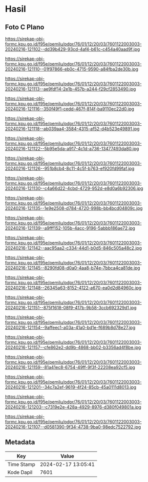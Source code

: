 # Hasil

## Foto C Plano

https://sirekap-obj-formc.kpu.go.id/f95e/pemilu/pdpr/76/01/12/20/03/7601122003003-20240216-121102--dd39b429-93cd-4af4-b61c-c454a40aad9f.jpg

https://sirekap-obj-formc.kpu.go.id/f95e/pemilu/pdpr/76/01/12/20/03/7601122003003-20240216-121110--01f97866-eb0c-4715-9590-a84fba2de30b.jpg

https://sirekap-obj-formc.kpu.go.id/f95e/pemilu/pdpr/76/01/12/20/03/7601122003003-20240216-121113--ae9fdf14-2e1b-457b-a244-f29cf2853490.jpg

https://sirekap-obj-formc.kpu.go.id/f95e/pemilu/pdpr/76/01/12/20/03/7601122003003-20240216-121116--350f49f1-cedd-467f-814f-ba9110ec22d0.jpg

https://sirekap-obj-formc.kpu.go.id/f95e/pemilu/pdpr/76/01/12/20/03/7601122003003-20240216-121118--ab039aa4-3584-4315-af52-d4b523e49891.jpg

https://sirekap-obj-formc.kpu.go.id/f95e/pemilu/pdpr/76/01/12/20/03/7601122003003-20240216-121122--5b95e5da-a917-4c1d-a736-13477493da80.jpg

https://sirekap-obj-formc.kpu.go.id/f95e/pemilu/pdpr/76/01/12/20/03/7601122003003-20240216-121126--951b8cb4-8c11-4c5f-b763-ef920fd99faf.jpg

https://sirekap-obj-formc.kpu.go.id/f95e/pemilu/pdpr/76/01/12/20/03/7601122003003-20240216-121130--c4a66d22-4cbd-4729-952d-e8d0a6b92306.jpg

https://sirekap-obj-formc.kpu.go.id/f95e/pemilu/pdpr/76/01/12/20/03/7601122003003-20240216-121135--1e9e2508-d784-4720-998b-bb4bcd04809c.jpg

https://sirekap-obj-formc.kpu.go.id/f95e/pemilu/pdpr/76/01/12/20/03/7601122003003-20240216-121139--a9fff152-105b-4acc-9196-5abbb186ae72.jpg

https://sirekap-obj-formc.kpu.go.id/f95e/pemilu/pdpr/76/01/12/20/03/7601122003003-20240216-121142--aac95aa2-c334-44d1-b0d5-846c505a48c2.jpg

https://sirekap-obj-formc.kpu.go.id/f95e/pemilu/pdpr/76/01/12/20/03/7601122003003-20240216-121145--8290fd08-d0a0-4aa8-b74e-7bbca4ca81de.jpg

https://sirekap-obj-formc.kpu.go.id/f95e/pemilu/pdpr/76/01/12/20/03/7601122003003-20240216-121148--26345a63-8152-4122-a670-ea0d2d84960c.jpg

https://sirekap-obj-formc.kpu.go.id/f95e/pemilu/pdpr/76/01/12/20/03/7601122003003-20240216-121151--875f1618-08f9-417b-9b58-3ccb692329d1.jpg

https://sirekap-obj-formc.kpu.go.id/f95e/pemilu/pdpr/76/01/12/20/03/7601122003003-20240216-121154--9affeec1-a03a-41a0-bd1e-f689b8d78e27.jpg

https://sirekap-obj-formc.kpu.go.id/f95e/pemilu/pdpr/76/01/12/20/03/7601122003003-20240216-121157--cfe862e2-dd9b-4868-bb02-b3356ad4f8be.jpg

https://sirekap-obj-formc.kpu.go.id/f95e/pemilu/pdpr/76/01/12/20/03/7601122003003-20240216-121159--81a41ec8-6754-49ff-9f3f-22208ea92cf5.jpg

https://sirekap-obj-formc.kpu.go.id/f95e/pemilu/pdpr/76/01/12/20/03/7601122003003-20240216-121201--34c7a2ef-9619-4f24-85cb-45a0111d8013.jpg

https://sirekap-obj-formc.kpu.go.id/f95e/pemilu/pdpr/76/01/12/20/03/7601122003003-20240216-121203--c7319e2e-428a-4929-8976-d380f049801a.jpg

https://sirekap-obj-formc.kpu.go.id/f95e/pemilu/pdpr/76/01/12/20/03/7601122003003-20240216-121107--d0581390-9f34-4738-9ba0-98edc7522792.jpg


## Metadata

| Key        | Value               |
| ---------- | ------------------- |
| Time Stamp | 2024-02-17 13:05:41 |
| Kode Dapil | 7601                |



